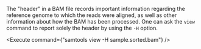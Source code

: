<script>
import Execute from "$components/Execute.svelte";
</script>

The "header" in a BAM file records important information regarding the 
reference genome to which the reads were aligned, as well as other information
about how the BAM has been processed. One can ask the `view`
command to report solely the header by using the `-H` option.

<Execute command={"samtools view -H sample.sorted.bam"} />
